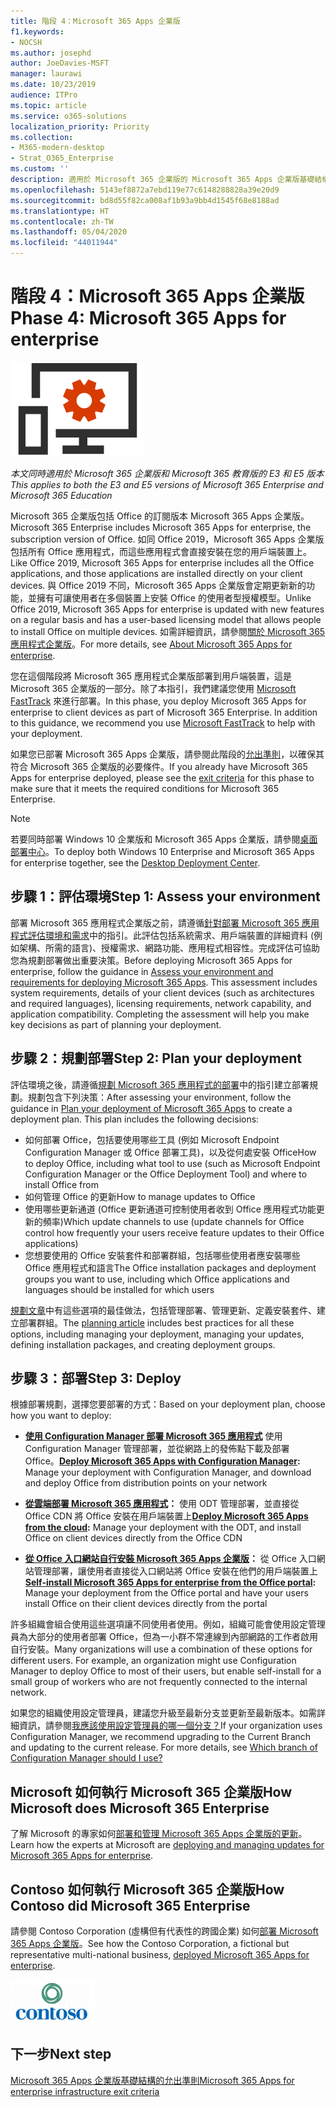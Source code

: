 ```yaml
---
title: 階段 4：Microsoft 365 Apps 企業版
f1.keywords:
- NOCSH
ms.author: josephd
author: JoeDavies-MSFT
manager: laurawi
ms.date: 10/23/2019
audience: ITPro
ms.topic: article
ms.service: o365-solutions
localization_priority: Priority
ms.collection:
- M365-modern-desktop
- Strat_O365_Enterprise
ms.custom: ''
description: 適用於 Microsoft 365 企業版的 Microsoft 365 Apps 企業版基礎結構部署步驟。
ms.openlocfilehash: 5143ef8872a7ebd119e77c6148288828a39e20d9
ms.sourcegitcommit: bd8d55f82ca008af1b93a9bb4d1545f68e8188ad
ms.translationtype: HT
ms.contentlocale: zh-TW
ms.lasthandoff: 05/04/2020
ms.locfileid: "44011944"
---
```

# <a name="phase-4-microsoft-365-apps-for-enterprise"></a><span data-ttu-id="2a46e-103">階段 4：Microsoft 365 Apps 企業版</span><span class="sxs-lookup"><span data-stu-id="2a46e-103">Phase 4: Microsoft 365 Apps for enterprise</span></span>

![階段 4：Microsoft 365 Apps 企業版](../media/deploy-foundation-infrastructure/O365proplus_icon.png)

<span data-ttu-id="2a46e-105">*本文同時適用於 Microsoft 365 企業版和 Microsoft 365 教育版的 E3 和 E5 版本*</span><span class="sxs-lookup"><span data-stu-id="2a46e-105">*This applies to both the E3 and E5 versions of Microsoft 365 Enterprise and Microsoft 365 Education*</span></span>

<span data-ttu-id="2a46e-106">Microsoft 365 企業版包括 Office 的訂閱版本 Microsoft 365 Apps 企業版。</span><span class="sxs-lookup"><span data-stu-id="2a46e-106">Microsoft 365 Enterprise includes Microsoft 365 Apps for enterprise, the subscription version of Office.</span></span> <span data-ttu-id="2a46e-107">如同 Office 2019，Microsoft 365 Apps 企業版包括所有 Office 應用程式，而這些應用程式會直接安裝在您的用戶端裝置上。</span><span class="sxs-lookup"><span data-stu-id="2a46e-107">Like Office 2019, Microsoft 365 Apps for enterprise includes all the Office applications, and those applications are installed directly on your client devices.</span></span> <span data-ttu-id="2a46e-108">與 Office 2019 不同，Microsoft 365 Apps 企業版會定期更新新的功能，並擁有可讓使用者在多個裝置上安裝 Office 的使用者型授權模型。</span><span class="sxs-lookup"><span data-stu-id="2a46e-108">Unlike Office 2019, Microsoft 365 Apps for enterprise is updated with new features on a regular basis and has a user-based licensing model that allows people to install Office on multiple devices.</span></span> <span data-ttu-id="2a46e-109">如需詳細資訊，請參閱[關於 Microsoft 365 應用程式企業版](https://docs.microsoft.com/deployoffice/about-microsoft-365-apps)。</span><span class="sxs-lookup"><span data-stu-id="2a46e-109">For more details, see [About Microsoft 365 Apps for enterprise](https://docs.microsoft.com/deployoffice/about-microsoft-365-apps).</span></span>

<span data-ttu-id="2a46e-p102">您在這個階段將 Microsoft 365 應用程式企業版部署到用戶端裝置，這是 Microsoft 365 企業版的一部分。除了本指引，我們建議您使用 [Microsoft FastTrack](https://fasttrack.microsoft.com/office) 來進行部署。</span><span class="sxs-lookup"><span data-stu-id="2a46e-p102">In this phase, you deploy Microsoft 365 Apps for enterprise to client devices as part of Microsoft 365 Enterprise. In addition to this guidance, we recommend you use [Microsoft FastTrack](https://fasttrack.microsoft.com/office) to help with your deployment.</span></span> 

<span data-ttu-id="2a46e-112">如果您已部署 Microsoft 365 Apps 企業版，請參閱此階段的[允出準則](office365proplus-exit-criteria.md)，以確保其符合 Microsoft 365 企業版的必要條件。</span><span class="sxs-lookup"><span data-stu-id="2a46e-112">If you already have Microsoft 365 Apps for enterprise deployed, please see the [exit criteria](office365proplus-exit-criteria.md) for this phase to make sure that it meets the required conditions for Microsoft 365 Enterprise.</span></span>

>[!Note]
><span data-ttu-id="2a46e-113">若要同時部署 Windows 10 企業版和 Microsoft 365 Apps 企業版，請參閱[桌面部署中心](desktop-deployment-center-home.md)。</span><span class="sxs-lookup"><span data-stu-id="2a46e-113">To deploy both Windows 10 Enterprise and Microsoft 365 Apps for enterprise together, see the [Desktop Deployment Center](desktop-deployment-center-home.md).</span></span>
>

## <a name="step-1-assess-your-environment"></a><span data-ttu-id="2a46e-114">步驟 1：評估環境</span><span class="sxs-lookup"><span data-stu-id="2a46e-114">Step 1: Assess your environment</span></span>

<span data-ttu-id="2a46e-p103">部署 Microsoft 365 應用程式企業版之前，請遵循[針對部署 Microsoft 365 應用程式評估環境和需求](https://docs.microsoft.com/DeployOffice/assess-microsoft-365-apps)中的指引。此評估包括系統需求、用戶端裝置的詳細資料 (例如架構、所需的語言)、授權需求、網路功能、應用程式相容性。完成評估可協助您為規劃部署做出重要決策。</span><span class="sxs-lookup"><span data-stu-id="2a46e-p103">Before deploying Microsoft 365 Apps for enterprise, follow the guidance in [Assess your environment and requirements for deploying Microsoft 365 Apps](https://docs.microsoft.com/DeployOffice/assess-microsoft-365-apps). This assessment includes system requirements, details of your client devices (such as architectures and required languages), licensing requirements, network capability, and application compatibility. Completing the assessment will help you make key decisions as part of planning your deployment.</span></span>

## <a name="step-2-plan-your-deployment"></a><span data-ttu-id="2a46e-118">步驟 2：規劃部署</span><span class="sxs-lookup"><span data-stu-id="2a46e-118">Step 2: Plan your deployment</span></span>

<span data-ttu-id="2a46e-p104">評估環境之後，請遵循[規劃 Microsoft 365 應用程式的部署](https://docs.microsoft.com/DeployOffice/plan-microsoft-365-apps)中的指引建立部署規劃。規劃包含下列決策：</span><span class="sxs-lookup"><span data-stu-id="2a46e-p104">After assessing your environment, follow the guidance in [Plan your deployment of Microsoft 365 Apps](https://docs.microsoft.com/DeployOffice/plan-microsoft-365-apps) to create a deployment plan. This plan includes the following decisions:</span></span> 

- <span data-ttu-id="2a46e-121">如何部署 Office，包括要使用哪些工具 (例如 Microsoft Endpoint Configuration Manager 或 Office 部署工具)，以及從何處安裝 Office</span><span class="sxs-lookup"><span data-stu-id="2a46e-121">How to deploy Office, including what tool to use (such as Microsoft Endpoint Configuration Manager or the Office Deployment Tool) and where to install Office from</span></span>
- <span data-ttu-id="2a46e-122">如何管理 Office 的更新</span><span class="sxs-lookup"><span data-stu-id="2a46e-122">How to manage updates to Office</span></span>
- <span data-ttu-id="2a46e-123">使用哪些更新通道 (Office 更新通道可控制使用者收到 Office 應用程式功能更新的頻率)</span><span class="sxs-lookup"><span data-stu-id="2a46e-123">Which update channels to use (update channels for Office control how frequently your users receive feature updates to their Office applications)</span></span>
- <span data-ttu-id="2a46e-124">您想要使用的 Office 安裝套件和部署群組，包括哪些使用者應安裝哪些 Office 應用程式和語言</span><span class="sxs-lookup"><span data-stu-id="2a46e-124">The Office installation packages and deployment groups you want to use, including which Office applications and languages should be installed for which users</span></span>

<span data-ttu-id="2a46e-125">[規劃文章](https://docs.microsoft.com/DeployOffice/plan-microsoft-365-apps)中有這些選項的最佳做法，包括管理部署、管理更新、定義安裝套件、建立部署群組。</span><span class="sxs-lookup"><span data-stu-id="2a46e-125">The [planning article](https://docs.microsoft.com/DeployOffice/plan-microsoft-365-apps) includes best practices for all these options, including managing your deployment, managing your updates, defining installation packages, and creating deployment groups.</span></span> 

## <a name="step-3-deploy"></a><span data-ttu-id="2a46e-126">步驟 3：部署</span><span class="sxs-lookup"><span data-stu-id="2a46e-126">Step 3: Deploy</span></span>

<span data-ttu-id="2a46e-127">根據部署規劃，選擇您要部署的方式：</span><span class="sxs-lookup"><span data-stu-id="2a46e-127">Based on your deployment plan, choose how you want to deploy:</span></span>

- <span data-ttu-id="2a46e-128">**[使用 Configuration Manager 部署 Microsoft 365 應用程式](https://docs.microsoft.com/deployoffice/deploy-microsoft-365-apps-configuration-manager)** 使用 Configuration Manager 管理部署，並從網路上的發佈點下載及部署 Office。</span><span class="sxs-lookup"><span data-stu-id="2a46e-128">**[Deploy Microsoft 365 Apps with Configuration Manager](https://docs.microsoft.com/deployoffice/deploy-microsoft-365-apps-configuration-manager):** Manage your deployment with Configuration Manager, and download and deploy Office from distribution points on your network</span></span>

- <span data-ttu-id="2a46e-129">**[從雲端部署 Microsoft 365 應用程式](https://docs.microsoft.com/deployoffice/deploy-microsoft-365-apps-cloud)：** 使用 ODT 管理部署，並直接從 Office CDN 將 Office 安裝在用戶端裝置上</span><span class="sxs-lookup"><span data-stu-id="2a46e-129">**[Deploy Microsoft 365 Apps from the cloud](https://docs.microsoft.com/deployoffice/deploy-microsoft-365-apps-cloud):** Manage your deployment with the ODT, and install Office on client devices directly from the Office CDN</span></span>
 
- <span data-ttu-id="2a46e-130">**[從 Office 入口網站自行安裝 Microsoft 365 Apps 企業版](https://docs.microsoft.com/deployoffice/manage-software-download-settings-office-365)：** 從 Office 入口網站管理部署，讓使用者直接從入口網站將 Office 安裝在他們的用戶端裝置上</span><span class="sxs-lookup"><span data-stu-id="2a46e-130">**[Self-install Microsoft 365 Apps for enterprise from the Office portal](https://docs.microsoft.com/deployoffice/manage-software-download-settings-office-365):** Manage your deployment from the Office portal and have your users install Office on their client devices directly from the portal</span></span>

<span data-ttu-id="2a46e-p105">許多組織會組合使用這些選項讓不同使用者使用。例如，組織可能會使用設定管理員為大部分的使用者部署 Office，但為一小群不常連線到內部網路的工作者啟用自行安裝。</span><span class="sxs-lookup"><span data-stu-id="2a46e-p105">Many organizations will use a combination of these options for different users. For example, an organization might use Configuration Manager to deploy Office to most of their users, but enable self-install for a small group of workers who are not frequently connected to the internal network.</span></span> 

<span data-ttu-id="2a46e-p106">如果您的組織使用設定管理員，建議您升級至最新分支並更新至最新版本。如需詳細資訊，請參閱[我應該使用設定管理員的哪一個分支？](https://docs.microsoft.com/mem/configmgr/core/understand/which-branch-should-i-use)</span><span class="sxs-lookup"><span data-stu-id="2a46e-p106">If your organization uses Configuration Manager, we recommend upgrading to the Current Branch and updating to the current release. For more details, see [Which branch of Configuration Manager should I use?](https://docs.microsoft.com/mem/configmgr/core/understand/which-branch-should-i-use)</span></span>

## <a name="how-microsoft-does-microsoft-365-enterprise"></a><span data-ttu-id="2a46e-135">Microsoft 如何執行 Microsoft 365 企業版</span><span class="sxs-lookup"><span data-stu-id="2a46e-135">How Microsoft does Microsoft 365 Enterprise</span></span>

<span data-ttu-id="2a46e-136">了解 Microsoft 的專家如何[部署和管理 Microsoft 365 Apps 企業版的更新](https://www.microsoft.com/itshowcase/deploying-and-managing-microsoft-365#primaryR7)。</span><span class="sxs-lookup"><span data-stu-id="2a46e-136">Learn how the experts at Microsoft are [deploying and managing updates for Microsoft 365 Apps for enterprise](https://www.microsoft.com/itshowcase/deploying-and-managing-microsoft-365#primaryR7).</span></span>

## <a name="how-contoso-did-microsoft-365-enterprise"></a><span data-ttu-id="2a46e-137">Contoso 如何執行 Microsoft 365 企業版</span><span class="sxs-lookup"><span data-stu-id="2a46e-137">How Contoso did Microsoft 365 Enterprise</span></span>

<span data-ttu-id="2a46e-138">請參閱 Contoso Corporation (虛構但有代表性的跨國企業) 如何[部署 Microsoft 365 Apps 企業版](contoso-o365pp.md)。</span><span class="sxs-lookup"><span data-stu-id="2a46e-138">See how the Contoso Corporation, a fictional but representative multi-national business, [deployed Microsoft 365 Apps for enterprise](contoso-o365pp.md).</span></span>

![Contoso 公司](../media/contoso-overview/contoso-icon.png)

## <a name="next-step"></a><span data-ttu-id="2a46e-140">下一步</span><span class="sxs-lookup"><span data-stu-id="2a46e-140">Next step</span></span>

[<span data-ttu-id="2a46e-141">Microsoft 365 Apps 企業版基礎結構的允出準則</span><span class="sxs-lookup"><span data-stu-id="2a46e-141">Microsoft 365 Apps for enterprise infrastructure exit criteria</span></span>](office365proplus-exit-criteria.md)
